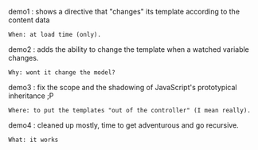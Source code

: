 
demo1 : shows a directive that "changes" its template according to the content data 

	When: at load time (only).
	
demo2 : adds the ability to change the template when a watched variable changes.

	Why: wont it change the model?
	
demo3 : fix the scope and the shadowing of JavaScript's prototypical inheritance ;P

	Where: to put the templates "out of the controller" (I mean really).

demo4 : cleaned up mostly, time to get adventurous and go recursive.

	What: it works
